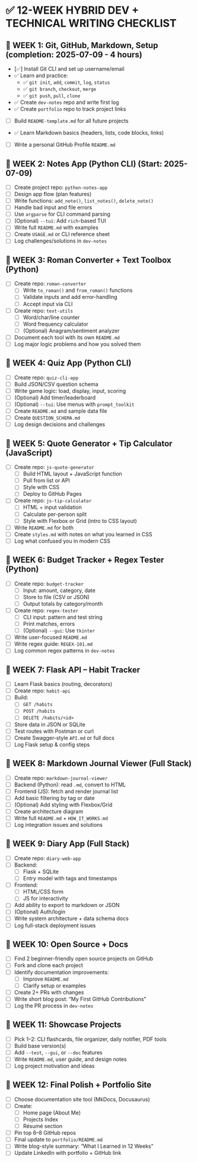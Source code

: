 
# ✅ 12-WEEK HYBRID DEV + TECHNICAL WRITING CHECKLIST

## 📅 WEEK 1: Git, GitHub, Markdown, Setup (completion: 2025-07-09 - 4 hours)
- [✅] Install Git CLI and set up username/email
- ✅ Learn and practice:
  - ✅ `git init`, `add`, `commit`, `log`, `status`
  - ✅ `git branch`, `checkout`, `merge`
  - ✅ `git push`, `pull`, `clone`
- ✅ Create `dev-notes` repo and write first log
- ✅ Create `portfolio` repo to track project links
- [ ] Build `README-template.md` for all future projects
- ✅ Learn Markdown basics (headers, lists, code blocks, links)
- [ ] Write a personal GitHub Profile `README.md`

## 📅 WEEK 2: Notes App (Python CLI) (Start: 2025-07-09)
- [ ] Create project repo: `python-notes-app`
- [ ] Design app flow (plan features)
- [ ] Write functions: `add_note()`, `list_notes()`, `delete_note()`
- [ ] Handle bad input and file errors
- [ ] Use `argparse` for CLI command parsing
- [ ] (Optional) `--tui`: Add `rich`-based TUI
- [ ] Write full `README.md` with examples
- [ ] Create `USAGE.md` or CLI reference sheet
- [ ] Log challenges/solutions in `dev-notes`

## 📅 WEEK 3: Roman Converter + Text Toolbox (Python)
- [ ] Create repo: `roman-converter`
  - [ ] Write `to_roman()` and `from_roman()` functions
  - [ ] Validate inputs and add error-handling
  - [ ] Accept input via CLI
- [ ] Create repo: `text-utils`
  - [ ] Word/char/line counter
  - [ ] Word frequency calculator
  - [ ] (Optional) Anagram/sentiment analyzer
- [ ] Document each tool with its own `README.md`
- [ ] Log major logic problems and how you solved them

## 📅 WEEK 4: Quiz App (Python CLI)
- [ ] Create repo: `quiz-cli-app`
- [ ] Build JSON/CSV question schema
- [ ] Write game logic: load, display, input, scoring
- [ ] (Optional) Add timer/leaderboard
- [ ] (Optional) `--tui`: Use menus with `prompt_toolkit`
- [ ] Create `README.md` and sample data file
- [ ] Create `QUESTION_SCHEMA.md`
- [ ] Log design decisions and challenges

## 📅 WEEK 5: Quote Generator + Tip Calculator (JavaScript)
- [ ] Create repo: `js-quote-generator`
  - [ ] Build HTML layout + JavaScript function
  - [ ] Pull from list or API
  - [ ] Style with CSS
  - [ ] Deploy to GitHub Pages
- [ ] Create repo: `js-tip-calculator`
  - [ ] HTML + input validation
  - [ ] Calculate per-person split
  - [ ] Style with Flexbox or Grid (intro to CSS layout)
- [ ] Write `README.md` for both
- [ ] Create `styles.md` with notes on what you learned in CSS
- [ ] Log what confused you in modern CSS

## 📅 WEEK 6: Budget Tracker + Regex Tester (Python)
- [ ] Create repo: `budget-tracker`
  - [ ] Input: amount, category, date
  - [ ] Store to file (CSV or JSON)
  - [ ] Output totals by category/month
- [ ] Create repo: `regex-tester`
  - [ ] CLI input: pattern and test string
  - [ ] Print matches, errors
  - [ ] (Optional) `--gui`: Use `tkinter`
- [ ] Write user-focused `README.md`
- [ ] Write regex guide: `REGEX-101.md`
- [ ] Log common regex patterns in `dev-notes`

## 📅 WEEK 7: Flask API – Habit Tracker
- [ ] Learn Flask basics (routing, decorators)
- [ ] Create repo: `habit-api`
- [ ] Build:
  - [ ] `GET /habits`
  - [ ] `POST /habits`
  - [ ] `DELETE /habits/<id>`
- [ ] Store data in JSON or SQLite
- [ ] Test routes with Postman or curl
- [ ] Create Swagger-style `API.md` or full docs
- [ ] Log Flask setup & config steps

## 📅 WEEK 8: Markdown Journal Viewer (Full Stack)
- [ ] Create repo: `markdown-journal-viewer`
- [ ] Backend (Python): read `.md`, convert to HTML
- [ ] Frontend (JS): fetch and render journal list
- [ ] Add basic filtering by tag or date
- [ ] (Optional) Add styling with Flexbox/Grid
- [ ] Create architecture diagram
- [ ] Write full `README.md` + `HOW_IT_WORKS.md`
- [ ] Log integration issues and solutions

## 📅 WEEK 9: Diary App (Full Stack)
- [ ] Create repo: `diary-web-app`
- [ ] Backend:
  - [ ] Flask + SQLite
  - [ ] Entry model with tags and timestamps
- [ ] Frontend:
  - [ ] HTML/CSS form
  - [ ] JS for interactivity
- [ ] Add ability to export to markdown or JSON
- [ ] (Optional) Auth/login
- [ ] Write system architecture + data schema docs
- [ ] Log full-stack deployment issues

## 📅 WEEK 10: Open Source + Docs
- [ ] Find 2 beginner-friendly open source projects on GitHub
- [ ] Fork and clone each project
- [ ] Identify documentation improvements:
  - [ ] Improve `README.md`
  - [ ] Clarify setup or examples
- [ ] Create 2+ PRs with changes
- [ ] Write short blog post: “My First GitHub Contributions”
- [ ] Log the PR process in `dev-notes`

## 📅 WEEK 11: Showcase Projects
- [ ] Pick 1–2: CLI flashcards, file organizer, daily notifier, PDF tools
- [ ] Build base version(s)
- [ ] Add `--test`, `--gui`, or `--doc` features
- [ ] Write `README.md`, user guide, and design notes
- [ ] Log project motivation and ideas

## 📅 WEEK 12: Final Polish + Portfolio Site
- [ ] Choose documentation site tool (MkDocs, Docusaurus)
- [ ] Create:
  - [ ] Home page (About Me)
  - [ ] Projects Index
  - [ ] Résumé section
- [ ] Pin top 6–8 GitHub repos
- [ ] Final update to `portfolio/README.md`
- [ ] Write blog-style summary: “What I Learned in 12 Weeks”
- [ ] Update LinkedIn with portfolio + GitHub link
